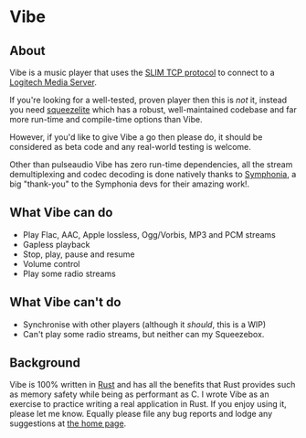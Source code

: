 # Vibe

## About
Vibe is a music player that uses the [SLIM TCP protocol][`slimtcp`] to 
connect to a [Logitech Media Server][`lms`].

If you're looking for a well-tested, proven player then this is *not* it, 
instead you need [squeezelite][`squeezelite`] which has a robust, well-maintained
codebase and far more run-time and compile-time options than Vibe.

However, if you'd like to give Vibe a go then please do, it should be 
considered as beta code and any real-world testing is welcome.

Other than pulseaudio Vibe has zero run-time dependencies, all the stream
demultiplexing and codec decoding is done natively thanks to 
[Symphonia][`symphonia`], a big "thank-you" to the Symphonia devs for their
amazing work!.

## What Vibe can do
- Play Flac, AAC, Apple lossless, Ogg/Vorbis, MP3 and PCM streams
- Gapless playback
- Stop, play, pause and resume
- Volume control
- Play some radio streams

## What Vibe can't do
- Synchronise with other players (although it *should*, this is a WIP)
- Can't play some radio streams, but neither can my Squeezebox.

## Background
Vibe is 100% written in [Rust][`rust`] and has all the benefits that Rust
provides such as memory safety while being as performant as C. I wrote Vibe
as an exercise to practice writing a real application in Rust. If you enjoy
using it, please let me know. Equally please file any bug reports and lodge
any suggestions at [the home page](https://github.com/GeoffClements/Vibe).

[`slimtcp`]: https://wiki.slimdevices.com/index.php/SlimProto_TCP_protocol
[`lms`]: https://github.com/Logitech/slimserver
[`squeezelite`]: https://github.com/ralph-irving/squeezelite
[`symphonia`]: https://crates.io/crates/symphonia
[`rust`]: https://www.rust-lang.org/
